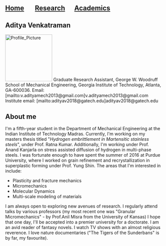 ## [Home](https://avenkatraman31.github.io/)&nbsp;&nbsp;&nbsp;&nbsp;&nbsp;&nbsp;  [Research](https://avenkatraman31.github.io/research.html)&nbsp;&nbsp;&nbsp;&nbsp;&nbsp;&nbsp;[Academics](https://avenkatraman31.github.io/academics.html)
## Aditya Venkatraman

<img src="https://avenkatraman31.github.io/profile.png" alt="Profile_Picture" style="width: 150px;"/>   
Graduate Research Assistant,  
George W. Woodruff School of Mechanical Engineering,  
Georgia Institute of Technology,  
Atlanta, GA-600036.  
Email: [mailto:v.adityamech2013@gmail.com]v.adityamech2013@gmail.com  
Institute email: [mailto:adityav2018@gatech.edu]adityav2018@gatech.edu  

## About me    

I'm a fifth-year student in the Department of Mechanical Engineering at the Indian Institute of Technology Madras. Currently, I'm working on my masters thesis titled "*Hydrogen embrittlement in Martensitic stainless steels*", under Prof. Ratna Kumar. Additionally, I'm working under Prof. Anand Kanjarla on stress assisted diffusion of hydrogen in multi-phase steels. I was fortunate enough to have spent the summer of 2016 at Purdue University, where I worked on grain refinement and recrystallization in superplastic forming under Prof. Yung Shin. The areas that I'm interested in include:
- Plasticity and fracture mechanics
- Micromechanics  
- Molecular Dynamics  
- Multi-scale modeling of materials   

I am always open to exploring new avenues of research. I regularly attend talks by various professors (my most recent one was "Granular Micromechanics" - by Prof.Anil Misra from the University of Kansas) I hope that one day, I'll be accepted into a premier university for a doctorate. I am an avid reader of fantasy novels. I watch TV shows with an almost religious reverence. I love nature documentaries ("The Tigers of the Sunderbans" is by far, my favourite).

